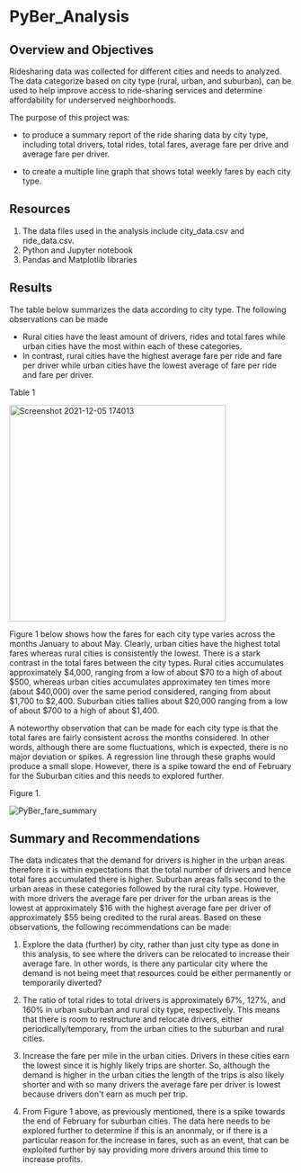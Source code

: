 # PyBer_Analysis

## Overview and Objectives

Ridesharing data was collected for different cities and needs to analyzed. The data categorize based on city type (rural, urban, and suburban), can be used to help improve access to ride-sharing services and determine affordability for underserved neighborhoods. 

The purpose of this project was:
* to produce a summary report of the ride sharing data by city type, including total drivers, total rides, total fares, average fare per drive and average fare per driver. 

* to create a multiple line graph that shows total weekly fares by each city type. 

## Resources
1. The data files used in the analysis include city_data.csv and ride_data.csv.
2. Python and Jupyter notebook
3. Pandas and Matplotlib libraries

## Results 

The table below summarizes the data according to city type. The following observations can be made

* Rural cities have the least amount of drivers, rides and total fares while urban cities have the most within each of these categories. 
* In contrast, rural cities have the highest average fare per ride and fare per driver while urban cities have the lowest average of fare per ride and fare per driver.

Table 1

<img width="385" alt="Screenshot 2021-12-05 174013" src="https://user-images.githubusercontent.com/92636438/144766777-2ec8e24f-cc1c-4872-ad4b-ff1a63a13d8a.png">

Figure 1 below shows how the fares for each city type varies across the months January to about May. Clearly, urban cities have the highest total fares whereas rural cities is consistently the lowest. There is a stark contrast in the total fares between the city types. Rural cities accumulates approximately $4,000, ranging from a low of about $70 to a high of about $500, whereas urban cities accumulates approximatey ten times more (about $40,000) over the same period considered, ranging from about $1,700 to $2,400. Suburban cities tallies about $20,000 ranging from a low of about $700 to a high of about $1,400.

A noteworthy observation that can be made for each city type is that the total fares are fairly consistent across the months considered. In other words, although there are some fluctuations, which is expected, there is no major deviation or spikes. A regression line through these graphs would produce a small slope. However, there is a spike toward the end of February for the Suburban cities and this needs to explored further.

Figure 1.

![PyBer_fare_summary](https://user-images.githubusercontent.com/92636438/144766806-71926722-5b3f-485d-aad0-f9e64bc9e40e.png)

  
## Summary and Recommendations

The data indicates that the demand for drivers is higher in the urban areas therefore it is within expectations that the total number of drivers and hence total fares accumulated there is higher. Suburban areas falls second to the urban areas in these categories followed by the rural city type. However, with more drivers the average fare per driver for the urban areas is the lowest at approximately $16 with the highest average fare per driver of approximately $55 being credited to the rural areas. Based on these observations, the following recommendations can be made:

1. Explore the data (further) by city, rather than just city type as done in this analysis, to see where the drivers can be relocated to increase their average fare. In other words, is there any particular city where the demand is not being meet that resources could be either permanently or temporarily diverted? 

2. The ratio of total rides to total drivers is approximately 67%, 127%, and 160% in urban suburban and rural city type, respectively. This means that there is room to restructure and relocate drivers, either periodically/temporary, from the urban cities to the suburban and rural cities. 

3. Increase the fare per mile in the urban cities. Drivers in these cities earn the lowest since it is highly likely trips are shorter. So, although the demand is higher in the urban cities the length of the trips is also likely shorter and with so many drivers the average fare per driver is lowest because drivers don't earn as much per trip. 

4. From Figure 1 above, as previously mentioned, there is a spike towards the end of February for suburban cities. The data here needs to be explored further to determine if this is an anonmaly, or if there is a particular reason for the increase in fares, such as an event, that can be exploited further by say providing more drivers around this time to increase profits.
